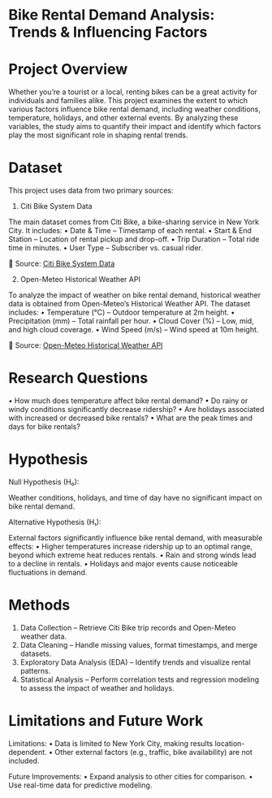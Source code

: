 # Bike Rental Demand Analysis: Trends & Influencing Factors


# Project Overview
 Whether you’re a tourist or a local, renting bikes can be a great activity for individuals and families alike. This project examines the extent to which various factors influence bike rental demand, including weather conditions, temperature, holidays, and other external events. By analyzing these variables, the study aims to quantify their impact and identify which factors play the most significant role in shaping rental trends.

# Dataset

This project uses data from two primary sources:

1. Citi Bike System Data 

The main dataset comes from Citi Bike, a bike-sharing service in New York City. It includes:
	•	Date & Time – Timestamp of each rental.
	•	Start & End Station – Location of rental pickup and drop-off.
	•	Trip Duration – Total ride time in minutes.
	•	User Type – Subscriber vs. casual rider.

📌 Source: [ Citi Bike System Data](https://ride.citibikenyc.com/system-data)

2. Open-Meteo Historical Weather API 

To analyze the impact of weather on bike rental demand, historical weather data is obtained from Open-Meteo’s Historical Weather API. The dataset includes:
	•	Temperature (°C) – Outdoor temperature at 2m height.
	•	Precipitation (mm) – Total rainfall per hour.
	•	Cloud Cover (%) – Low, mid, and high cloud coverage.
	•	Wind Speed (m/s) – Wind speed at 10m height.

📌 Source: [ Open-Meteo Historical Weather API](https://open-meteo.com/en/docs/historical-weather-api)

# Research Questions
• How much does temperature affect bike rental demand? 
• Do rainy or windy conditions significantly decrease ridership? 
• Are holidays associated with increased or decreased bike rentals? 
• What are the peak times and days for bike rentals?


# Hypothesis


Null Hypothesis (H₀):

Weather conditions, holidays, and time of day have no significant impact on bike rental demand.

Alternative Hypothesis (H₁):

External factors significantly influence bike rental demand, with measurable effects:
	•	Higher temperatures increase ridership up to an optimal range, beyond which extreme heat reduces rentals.
	•	Rain and strong winds lead to a decline in rentals.
	•	Holidays and major events cause noticeable fluctuations in demand.

# Methods
 1. Data Collection – Retrieve Citi Bike trip records and Open-Meteo weather data.
 2.  Data Cleaning – Handle missing values, format timestamps, and merge datasets.  
 3.  Exploratory Data Analysis (EDA) – Identify trends and visualize rental patterns.  
 4.  Statistical Analysis – Perform correlation tests and regression modeling to assess the impact of weather and holidays.


# Limitations and Future Work
Limitations:
	•	Data is limited to New York City, making results location-dependent.
	•	Other external factors (e.g., traffic, bike availability) are not included.

Future Improvements:
	•	Expand analysis to other cities for comparison.
	•	Use real-time data for predictive modeling.
